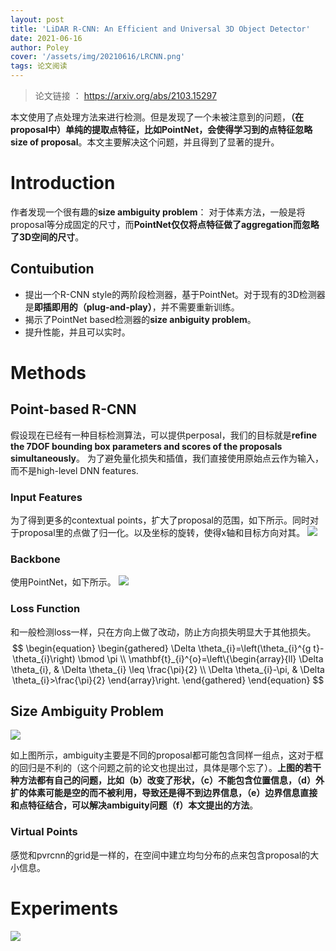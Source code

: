 ```yaml
---
layout: post
title: 'LiDAR R-CNN: An Efficient and Universal 3D Object Detector'
date: 2021-06-16
author: Poley
cover: '/assets/img/20210616/LRCNN.png'
tags: 论文阅读
---
```


>论文链接 ： https://arxiv.org/abs/2103.15297

本文使用了点处理方法来进行检测。但是发现了一个未被注意到的问题，**（在proposal中）单纯的提取点特征，比如PointNet，会使得学习到的点特征忽略size of proposal**。本文主要解决这个问题，并且得到了显著的提升。

# Introduction

作者发现一个很有趣的**size ambiguity problem**： 对于体素方法，一般是将proposal等分成固定的尺寸，而**PointNet仅仅将点特征做了aggregation而忽略了3D空间的尺寸**。

## Contuibution

+ 提出一个R-CNN style的两阶段检测器，基于PointNet。对于现有的3D检测器是**即插即用的（plug-and-play）**，并不需要重新训练。
+ 揭示了PointNet based检测器的**size anbiguity problem**。
+ 提升性能，并且可以实时。

# Methods

## Point-based R-CNN

假设现在已经有一种目标检测算法，可以提供perposal，我们的目标就是**refine the 7DOF bounding box parameters and scores of the proposals simultaneously**。
为了避免量化损失和插值，我们直接使用原始点云作为输入，而不是high-level DNN features.

### Input Features
为了得到更多的contextual points，扩大了proposal的范围，如下所示。同时对于proposal里的点做了归一化。以及坐标的旋转，使得x轴和目标方向对其。
![](/assets/img/20210616/LRCNNF1.png)

### Backbone

使用PointNet，如下所示。
![](/assets/img/20210616/LRCNNF2.png)

### Loss Function
和一般检测loss一样，只在方向上做了改动，防止方向损失明显大于其他损失。
$$
\begin{equation}
\begin{gathered}
\Delta \theta_{i}=\left(\theta_{i}^{g t}-\theta_{i}\right) \bmod \pi \\
\mathbf{t}_{i}^{o}=\left\{\begin{array}{ll}
\Delta \theta_{i}, & \Delta \theta_{i} \leq \frac{\pi}{2} \\
\Delta \theta_{i}-\pi, & \Delta \theta_{i}>\frac{\pi}{2}
\end{array}\right.
\end{gathered}
\end{equation}
$$

## Size Ambiguity Problem
![](/assets/img/20210616/LRCNNF3.png)

如上图所示，ambiguity主要是不同的proposal都可能包含同样一组点，这对于框的回归是不利的（这个问题之前的论文也提出过，具体是哪个忘了）。**上图的若干种方法都有自己的问题，比如（b）改变了形状，（c）不能包含位置信息，（d）外扩的体素可能是空的而不被利用，导致还是得不到边界信息，（e）边界信息直接和点特征结合，可以解决ambiguity问题（f）本文提出的方法**。

### Virtual Points
感觉和pvrcnn的grid是一样的，在空间中建立均匀分布的点来包含proposal的大小信息。

# Experiments

![](/assets/img/20210616/LRCNNF4.png)
